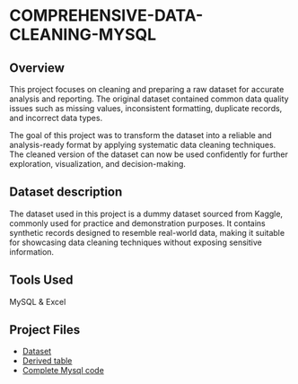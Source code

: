 # COMPREHENSIVE-DATA-CLEANING-MYSQL

## Overview
This project focuses on cleaning and preparing a raw dataset for accurate analysis and reporting. The original dataset contained common data quality issues such as missing values, inconsistent formatting, duplicate records, and incorrect data types.

The goal of this project was to transform the dataset into a reliable and analysis-ready format by applying systematic data cleaning techniques. The cleaned version of the dataset can now be used confidently for further exploration, visualization, and decision-making.

## Dataset description
The dataset used in this project is a dummy dataset sourced from Kaggle, commonly used for practice and demonstration purposes. It contains synthetic records designed to resemble real-world data, making it suitable for showcasing data cleaning techniques without exposing sensitive information.

## Tools Used
MySQL & Excel 

## Project Files
- <a href="https://github.com/anthonymike180/COMPREHENSIVE-DATA-CLEANING-MYSQL/blob/main/Messy_Employee_Table.csv">Dataset</a>
- <a href="https://github.com/anthonymike180/COMPREHENSIVE-DATA-CLEANING-MYSQL/blob/main/derived_table.csv">Derived table</a>
- <a href="https://github.com/anthonymike180/COMPREHENSIVE-DATA-CLEANING-MYSQL/blob/main/cleaned_employee_table.sql">Complete Mysql code</a>
